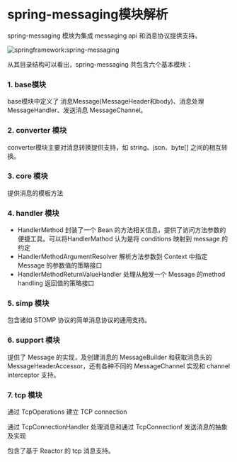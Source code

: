 # spring-messaging模块解析

spring-messaging 模块为集成 messaging api 和消息协议提供支持。

![springframework:spring-messaging](https://i.loli.net/2019/07/09/5d2435f4c338214322.png)

从其目录结构可以看出，spring-messaging 共包含六个基本模块：

### 1. base模块

base模块中定义了 消息Message(MessageHeader和body)、消息处理 MessageHandler、发送消息 MessageChannel。

### 2. converter 模块

converter模块主要对消息转换提供支持，如 string、json、byte[] 之间的相互转换。

### 3. core 模块

提供消息的模板方法

### 4. handler 模块

- HandlerMethod 封装了一个 Bean 的方法相关信息，提供了访问方法参数的便捷工具。可以将HandlerMathod 认为是将 conditions 映射到 message 的约定
- HandlerMethodArgumentResolver 解析方法参数到 Context 中指定 Message 的参数值的策略接口
- HandlerMethodReturnValueHandler 处理从触发一个 Message 的method handling 返回值的策略接口

### 5. simp 模块

包含诸如 STOMP 协议的简单消息协议的通用支持。

### 6. support 模块

提供了 Message 的实现，及创建消息的 MessageBuilder 和获取消息头的 MessageHeaderAccessor，还有各种不同的 MessageChannel 实现和 channel interceptor 支持。

### 7. tcp 模块

通过 TcpOperations 建立 TCP connection

通过 TcpConnectionHandler 处理消息和通过 TcpConnectionf 发送消息的抽象及实现

包含了基于 Reactor 的 tcp 消息支持。